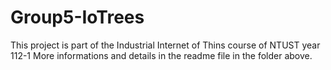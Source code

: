 # Group5-IoTrees
This project is part of the Industrial Internet of Thins course of NTUST year 112-1
More informations and details in the readme file in the folder above.
